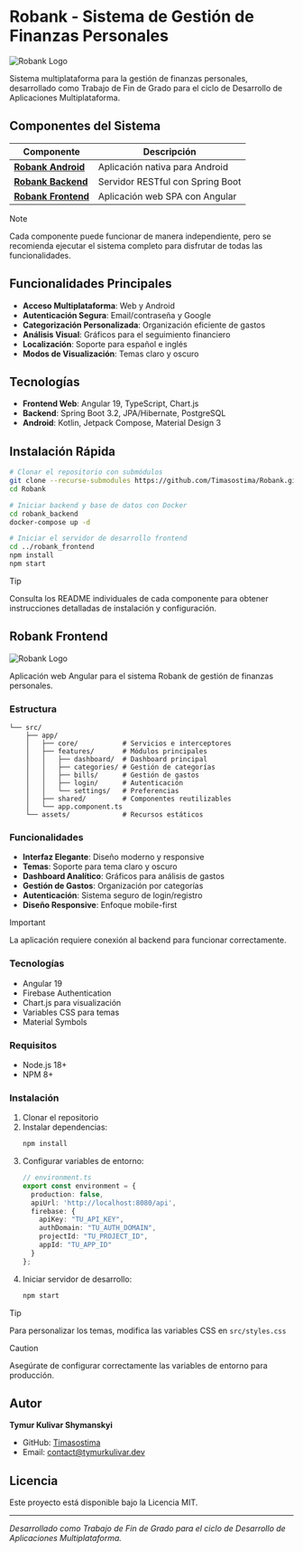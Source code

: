 # Robank - Sistema de Gestión de Finanzas Personales

![Robank Logo](robank_frontend/public/Robank_Logo_Small.png)

Sistema multiplataforma para la gestión de finanzas personales, desarrollado como Trabajo de Fin de Grado para el ciclo de Desarrollo de Aplicaciones Multiplataforma.

## Componentes del Sistema

| Componente | Descripción |
|------------|-------------|
| [**Robank Android**](robank_android/) | Aplicación nativa para Android |
| [**Robank Backend**](robank_backend/) | Servidor RESTful con Spring Boot |
| [**Robank Frontend**](robank_frontend/) | Aplicación web SPA con Angular |

> [!NOTE]
> Cada componente puede funcionar de manera independiente, pero se recomienda ejecutar el sistema completo para disfrutar de todas las funcionalidades.

## Funcionalidades Principales

- **Acceso Multiplataforma**: Web y Android
- **Autenticación Segura**: Email/contraseña y Google
- **Categorización Personalizada**: Organización eficiente de gastos
- **Análisis Visual**: Gráficos para el seguimiento financiero
- **Localización**: Soporte para español e inglés
- **Modos de Visualización**: Temas claro y oscuro

## Tecnologías

- **Frontend Web**: Angular 19, TypeScript, Chart.js
- **Backend**: Spring Boot 3.2, JPA/Hibernate, PostgreSQL
- **Android**: Kotlin, Jetpack Compose, Material Design 3

## Instalación Rápida

```bash
# Clonar el repositorio con submódulos
git clone --recurse-submodules https://github.com/Timasostima/Robank.git
cd Robank

# Iniciar backend y base de datos con Docker
cd robank_backend
docker-compose up -d

# Iniciar el servidor de desarrollo frontend
cd ../robank_frontend
npm install
npm start
```

> [!TIP]
> Consulta los README individuales de cada componente para obtener instrucciones detalladas de instalación y configuración.

## Robank Frontend

![Robank Logo](robank_frontend/public/Robank_Logo_Small.png)

Aplicación web Angular para el sistema Robank de gestión de finanzas personales.

### Estructura

```
└── src/
    ├── app/
    │   ├── core/           # Servicios e interceptores
    │   ├── features/       # Módulos principales
    │   │   ├── dashboard/  # Dashboard principal
    │   │   ├── categories/ # Gestión de categorías
    │   │   ├── bills/      # Gestión de gastos
    │   │   ├── login/      # Autenticación
    │   │   └── settings/   # Preferencias
    │   ├── shared/         # Componentes reutilizables
    │   └── app.component.ts
    └── assets/             # Recursos estáticos
```

### Funcionalidades

- **Interfaz Elegante**: Diseño moderno y responsive
- **Temas**: Soporte para tema claro y oscuro
- **Dashboard Analítico**: Gráficos para análisis de gastos
- **Gestión de Gastos**: Organización por categorías
- **Autenticación**: Sistema seguro de login/registro
- **Diseño Responsive**: Enfoque mobile-first

> [!IMPORTANT]
> La aplicación requiere conexión al backend para funcionar correctamente.

### Tecnologías

- Angular 19
- Firebase Authentication
- Chart.js para visualización
- Variables CSS para temas
- Material Symbols

### Requisitos

- Node.js 18+
- NPM 8+

### Instalación

1. Clonar el repositorio
2. Instalar dependencias:
   ```bash
   npm install
   ```
3. Configurar variables de entorno:
   ```typescript
   // environment.ts
   export const environment = {
     production: false,
     apiUrl: 'http://localhost:8080/api',
     firebase: {
       apiKey: "TU_API_KEY",
       authDomain: "TU_AUTH_DOMAIN",
       projectId: "TU_PROJECT_ID",
       appId: "TU_APP_ID"
     }
   };
   ```
4. Iniciar servidor de desarrollo:
   ```bash
   npm start
   ```

> [!TIP]
> Para personalizar los temas, modifica las variables CSS en `src/styles.css`

> [!CAUTION]
> Asegúrate de configurar correctamente las variables de entorno para producción.

## Autor

**Tymur Kulivar Shymanskyi**
- GitHub: [Timasostima](https://github.com/Timasostima)
- Email: contact@tymurkulivar.dev

## Licencia

Este proyecto está disponible bajo la Licencia MIT.

---

*Desarrollado como Trabajo de Fin de Grado para el ciclo de Desarrollo de Aplicaciones Multiplataforma.*
